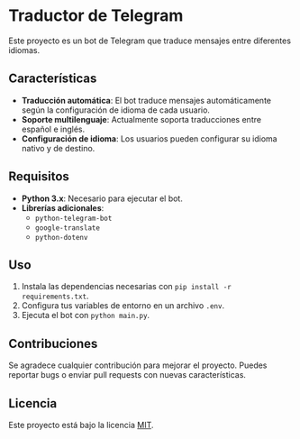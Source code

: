 # Traductor de Telegram

Este proyecto es un bot de Telegram que traduce mensajes entre diferentes idiomas.

## Características

- **Traducción automática**: El bot traduce mensajes automáticamente según la configuración de idioma de cada usuario.
- **Soporte multilenguaje**: Actualmente soporta traducciones entre español e inglés.
- **Configuración de idioma**: Los usuarios pueden configurar su idioma nativo y de destino.

## Requisitos

- **Python 3.x**: Necesario para ejecutar el bot.
- **Librerías adicionales**:
  - `python-telegram-bot`
  - `google-translate`
  - `python-dotenv`

## Uso

1. Instala las dependencias necesarias con `pip install -r requirements.txt`.
2. Configura tus variables de entorno en un archivo `.env`.
3. Ejecuta el bot con `python main.py`.

## Contribuciones

Se agradece cualquier contribución para mejorar el proyecto. Puedes reportar bugs o enviar pull requests con nuevas características.

## Licencia

Este proyecto está bajo la licencia [MIT](https://opensource.org/licenses/MIT).
